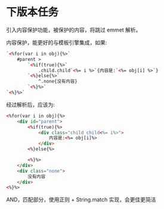 # 下版本任务

引入内容保护功能，被保护的内容，将跳过 emmet 解析。

内容保护，能更好的与模板引擎集成，如果:

``` html
`<%for(var i in obj){%>`
	#parent >
        `<%if(true){%>`
		    .child.child`<%= i %>`{内容是:`<%= obj[i] %>`}
        `<%}else{%>`
            ^.none{没有内容}
        `<%}%>`
`<%}%>`
```
经过解析后，应该为:
``` html
<%for(var i in obj){%>
	<div id="parent">
        <%if(true){%>
    		<div class="child child<%= i%>">
    			内容是:<%= obj[i]%>
    		</div>
        <%}else{%>

        <%}%>
	</div>
    <div class="none">
        没有内容
    </div>
<%}%>
```


AND，匹配部分，使用正则 + String.match 实现，会更佳更简洁
